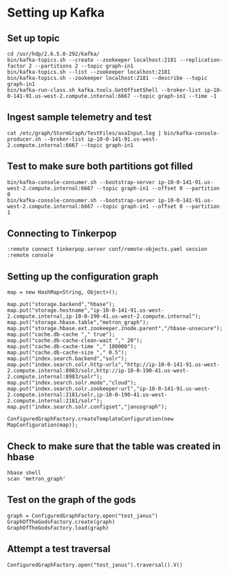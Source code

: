 # Setting up Kafka 

## Set up topic

```
cd /usr/hdp/2.6.5.0-292/kafka/
bin/kafka-topics.sh --create --zookeeper localhost:2181 --replication-factor 2 --partitions 2 --topic graph-in1
bin/kafka-topics.sh --list --zookeeper localhost:2181
bin/kafka-topics.sh --zookeeper localhost:2181 --describe --topic graph-in1
bin/kafka-run-class.sh kafka.tools.GetOffsetShell --broker-list ip-10-0-141-91.us-west-2.compute.internal:6667 --topic graph-in1 --time -1

```

## Ingest sample telemetry and test

```
cat /etc/graph/StormGraph/TestFiles/asaInput.log | bin/kafka-console-producer.sh --broker-list ip-10-0-141-91.us-west-2.compute.internal:6667 --topic graph-in1

```

## Test to make sure both partitions got filled

```
bin/kafka-console-consumer.sh --bootstrap-server ip-10-0-141-91.us-west-2.compute.internal:6667 --topic graph-in1 --offset 0 --partition 0
bin/kafka-console-consumer.sh --bootstrap-server ip-10-0-141-91.us-west-2.compute.internal:6667 --topic graph-in1 --offset 0 --partition 1
```
## Connecting to Tinkerpop

```
:remote connect tinkerpop.server conf/remote-objects.yaml session
:remote console
```
## Setting up the configuration graph

```
map = new HashMap<String, Object>();

map.put("storage.backend","hbase");
map.put("storage.hostname","ip-10-0-141-91.us-west-2.compute.internal,ip-10-0-190-41.us-west-2.compute.internal");
map.put("storage.hbase.table","metron_graph");
map.put("storage.hbase.ext.zookeeper.znode.parent","/hbase-unsecure");
map.put("cache.db-cache "," true");
map.put("cache.db-cache-clean-wait "," 20");
map.put("cache.db-cache-time "," 180000");
map.put("cache.db-cache-size "," 0.5");
map.put("index.search.backend","solr");
map.put("index.search.solr.http-urls","http://ip-10-0-141-91.us-west-2.compute.internal:8983/solr,http://ip-10-0-190-41.us-west-2.compute.internal:8983/solr");
map.put("index.search.solr.mode","cloud");
map.put("index.search.solr.zookeeper-url","ip-10-0-141-91.us-west-2.compute.internal:2181/solr,ip-10-0-190-41.us-west-2.compute.internal:2181/solr");
map.put("index.search.solr.configset","janusgraph");

ConfiguredGraphFactory.createTemplateConfiguration(new MapConfiguration(map));
```

## Check to make sure that the table was created in hbase

```
hbase shell
scan 'metron_graph'
```

## Test on the graph of the gods

```
graph = ConfiguredGraphFactory.open("test_janus")
GraphOfTheGodsFactory.create(graph)
GraphOfTheGodsFactory.load(graph)
```
## Attempt a test traversal
```
ConfiguredGraphFactory.open("test_janus").traversal().V()
```
